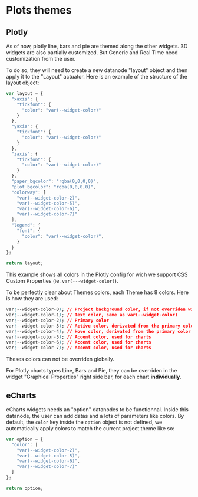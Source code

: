 # Plots themes

## Plotly

As of now, plotly line, bars and pie are themed along the other widgets. 3D widgets are also partially customized.
But Generic and Real Time need customization from the user.

To do so, they will need to create a new datanode "layout" object and then apply it to the "Layout" actuator.
Here is an example of the structure of the layout object:

```javascript
var layout = {
  "xaxis": {
    "tickfont": {
      "color": "var(--widget-color)"
    }
  },
  "yaxis": {
    "tickfont": {
      "color": "var(--widget-color)"
    }
  },
  "zaxis": {
    "tickfont": {
      "color": "var(--widget-color)"
    }
  },
  "paper_bgcolor": "rgba(0,0,0,0)",
  "plot_bgcolor": "rgba(0,0,0,0)",
  "colorway": [
    "var(--widget-color-2)", 
    "var(--widget-color-5)", 
    "var(--widget-color-6)", 
    "var(--widget-color-7)"
  ],
  "legend": {
    "font": {
      "color": "var(--widget-color)",
    }
  }
};

return layout;
```

This example shows all colors in the Plotly config for wich we support CSS Custom Properties (ie. `var(---widget-color)`).

To be perfectly clear about Themes colors, each Theme has 8 colors. Here is how they are used:

```CSS
var(--widget-color-0); // Project background color, if not overriden with the color picker in the "Dashboard Panel" left sidebar panel
var(--widget-color-1); // Text color, same as var(--widget-color)
var(--widget-color-2); // Primary color
var(--widget-color-3); // Active color, derivated from the primary color
var(--widget-color-4); // Hove color, derivated from the primary color
var(--widget-color-5); // Accent color, used for charts
var(--widget-color-6); // Accent color, used for charts
var(--widget-color-7); // Accent color, used for charts
```

Theses colors can not be overriden globally.

For Plotly charts types Line, Bars and Pie, they can be overriden in the widget "Graphical Properties" right side bar, for each chart **individually**.

## eCharts

eCharts widgets needs an "option" datanodes to be functionnal. Inside this datanode, the user can add datas and a lots of parameters like colors.
By default, the `color` key inside the `option` object is not defined, we automatically apply colors to match the current project theme like so:

```javascript
var option = {
  "color": [
    "var(--widget-color-2)", 
    "var(--widget-color-5)", 
    "var(--widget-color-6)", 
    "var(--widget-color-7)"
  ]
};

return option;
```
